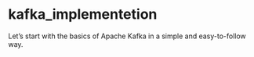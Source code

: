 # kafka_implementetion
Let’s start with the basics of Apache Kafka in a simple and easy-to-follow way.

